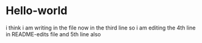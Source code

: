 # Hello-world
i think i am writing in the file
now in the third line
so i am editing the 4th line in README-edits file
and 5th line also
